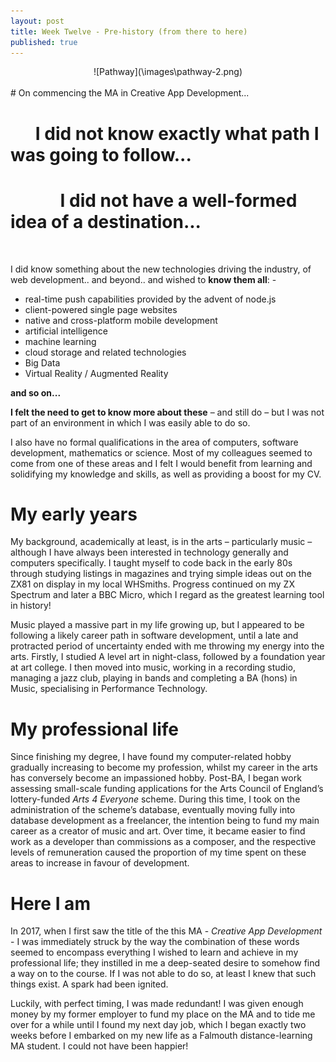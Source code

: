 ```yaml
---
layout: post
title: Week Twelve - Pre-history (from there to here)
published: true
---
```

<span style="display:block;text-align:center">
![Pathway](\images\pathway-2.png)
</span>
<br>
# On commencing the MA in Creative App Development...

# &nbsp;&nbsp;&nbsp;&nbsp;&nbsp;&nbsp;I did not know exactly what path I was going to follow...

# &nbsp;&nbsp;&nbsp;&nbsp;&nbsp;&nbsp;&nbsp;&nbsp;&nbsp;&nbsp;&nbsp;&nbsp;I did not have a well-formed idea of a destination...
<br>

I did know something about the new technologies driving the industry, of web development.. and beyond.. and wished to **know them all**: -

* real-time push capabilities provided by the advent of node.js
* client-powered single page websites
* native and cross-platform mobile development
* artificial intelligence
* machine learning
* cloud storage and related technologies
* Big Data
* Virtual Reality / Augmented Reality

**and so on...**  

**I felt the need to get to know more about these** – and still do – but I was not part of an environment in which I was easily able to do so. 

I also have no formal qualifications in the area of computers, software development, mathematics or science. Most of my colleagues seemed to come from one of these areas and I felt I would benefit from learning and solidifying my knowledge and skills, as well as providing a boost for my CV.

# My early years

My background, academically at least, is in the arts – particularly music – although I have always been interested in technology generally and computers specifically. I taught myself to code back in the early 80s through studying listings in magazines and trying simple ideas out on the ZX81 on display in my local WHSmiths. Progress continued on my ZX Spectrum and later a BBC Micro, which I regard as the greatest learning tool in history! 

Music played a massive part in my life growing up, but I appeared to be following a likely career path in software development, until a late and protracted period of uncertainty ended with me throwing my energy into the arts. Firstly, I studied A level art in night-class, followed by a foundation year at art college. I then moved into music, working in a recording studio, managing a jazz club, playing in bands and completing a BA (hons) in Music, specialising in Performance Technology. 

# My professional life

Since finishing my degree, I have found my computer-related hobby gradually increasing to become my profession, whilst my career in the arts has conversely become an impassioned hobby. Post-BA, I began work assessing small-scale funding applications for the Arts Council of England’s lottery-funded _Arts 4 Everyone_ scheme. During this time, I took on the administration of the scheme’s database, eventually moving fully into database development as a freelancer, the intention being to fund my main career as a creator of music and art. Over time, it became easier to find work as a developer than commissions as a composer, and the respective levels of remuneration caused the proportion of my time spent on these areas to increase in favour of development. 

# Here I am

In 2017, when I first saw the title of the this MA - _Creative App Development_ - I was immediately struck by the way the combination of these words seemed to encompass everything I wished to learn and achieve in my professional life; they instilled in me a deep-seated desire to somehow find a way on to the course. If I was not able to do so, at least I knew that such things exist. A spark had been ignited.

Luckily, with perfect timing, I was made redundant! I was given enough money by my former employer to fund my place on the MA and to tide me over for a while until I found my next day job, which I began exactly two weeks before I embarked on my new life as a Falmouth distance-learning MA student. I could not have been happier!
